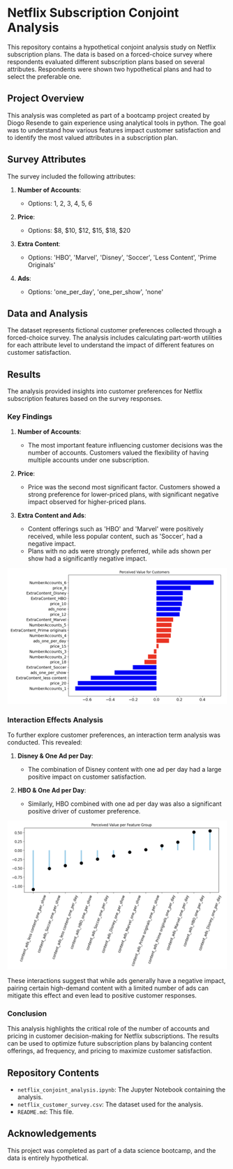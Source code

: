 # Netflix Subscription Conjoint Analysis

This repository contains a hypothetical conjoint analysis study on Netflix subscription plans. The data is based on a forced-choice survey where respondents evaluated different subscription plans based on several attributes. Respondents were shown two hypothetical plans and had to select the preferable one.

## Project Overview

This analysis was completed as part of a bootcamp project created by Diogo Resende to gain experience using analytical tools in python. The goal was to understand how various features impact customer satisfaction and to identify the most valued attributes in a subscription plan.

## Survey Attributes

The survey included the following attributes:

1. **Number of Accounts**: 
   - Options: 1, 2, 3, 4, 5, 6

2. **Price**: 
   - Options: $8, $10, $12, $15, $18, $20

3. **Extra Content**: 
   - Options: 'HBO', 'Marvel', 'Disney', 'Soccer', 'Less Content', 'Prime Originals'

4. **Ads**: 
   - Options: 'one_per_day', 'one_per_show', 'none'

## Data and Analysis

The dataset represents fictional customer preferences collected through a forced-choice survey. The analysis includes calculating part-worth utilities for each attribute level to understand the impact of different features on customer satisfaction.

## Results

The analysis provided insights into customer preferences for Netflix subscription features based on the survey responses.

### Key Findings

1. **Number of Accounts**: 
   - The most important feature influencing customer decisions was the number of accounts. Customers valued the flexibility of having multiple accounts under one subscription.

2. **Price**: 
   - Price was the second most significant factor. Customers showed a strong preference for lower-priced plans, with significant negative impact observed for higher-priced plans.

3. **Extra Content and Ads**:
   - Content offerings such as 'HBO' and 'Marvel' were positively received, while less popular content, such as 'Soccer', had a negative impact.
   - Plans with no ads were strongly preferred, while ads shown per show had a significantly negative impact.
  
![Attribute Importance](images/attribute_importance.png)

### Interaction Effects Analysis

To further explore customer preferences, an interaction term analysis was conducted. This revealed:

1. **Disney & One Ad per Day**:
   - The combination of Disney content with one ad per day had a large positive impact on customer satisfaction.

2. **HBO & One Ad per Day**:
   - Similarly, HBO combined with one ad per day was also a significant positive driver of customer preference.

![Interaction Effects](images/interaction_effects.png)

These interactions suggest that while ads generally have a negative impact, pairing certain high-demand content with a limited number of ads can mitigate this effect and even lead to positive customer responses.

### Conclusion

This analysis highlights the critical role of the number of accounts and pricing in customer decision-making for Netflix subscriptions. The results can be used to optimize future subscription plans by balancing content offerings, ad frequency, and pricing to maximize customer satisfaction.


## Repository Contents

- `netflix_conjoint_analysis.ipynb`: The Jupyter Notebook containing the analysis.
- `netflix_customer_survey.csv`: The dataset used for the analysis.
- `README.md`: This file.

## Acknowledgements

This project was completed as part of a data science bootcamp, and the data is entirely hypothetical.

